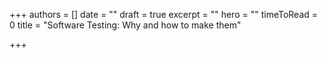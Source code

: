 +++
authors = []
date = ""
draft = true
excerpt = ""
hero = ""
timeToRead = 0
title = "Software Testing: Why and how to make them"

+++
